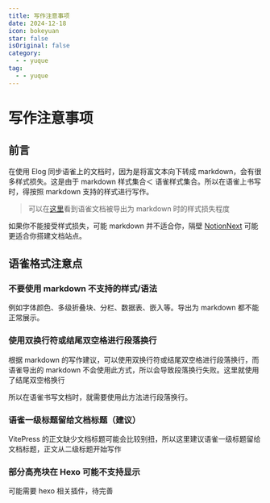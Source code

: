 ```yaml
---
title: 写作注意事项
date: 2024-12-18 
icon: bokeyuan
star: false
isOriginal: false
category:
  - - yuque
tag:
  - - yuque
---
```

# 写作注意事项
## 前言
在使用 Elog 同步语雀上的文档时，因为是将富文本向下转成 markdown，会有很多样式损失。这是由于 markdown 样式集合＜ 语雀样式集合。所以在语雀上书写时，得按照 markdown 支持的样式进行写作。

> 可以在[这里](/docs/关于/语雀示例文章)看到语雀文档被导出为 markdown 时的样式损失程度
>

如果你不能接受样式损失，可能 markdown 并不适合你，隔壁 [NotionNext](https://github.com/tangly1024/NotionNext) 可能更适合你搭建文档站点。

## 语雀格式注意点
### 不要使用 markdown 不支持的样式/语法
例如字体颜色、多级折叠块、分栏、数据表、嵌入等。导出为 markdown 都不能正常展示。

### 使用双换行符或结尾双空格进行段落换行
根据 markdown 的写作建议，可以使用双换行符或结尾双空格进行段落换行，而语雀导出的 markdown 不会使用此方式，所以会导致段落换行失败。这里就使用了结尾双空格换行  

所以在语雀书写文档时，就需要使用此方法进行段落换行。

### 语雀一级标题留给文档标题（建议）
VitePress 的正文缺少文档标题可能会比较别扭，所以这里建议语雀一级标题留给文档标题，正文从二级标题开始写作

### 部分高亮块在 Hexo 可能不支持显示
可能需要 hexo 相关插件，待完善

